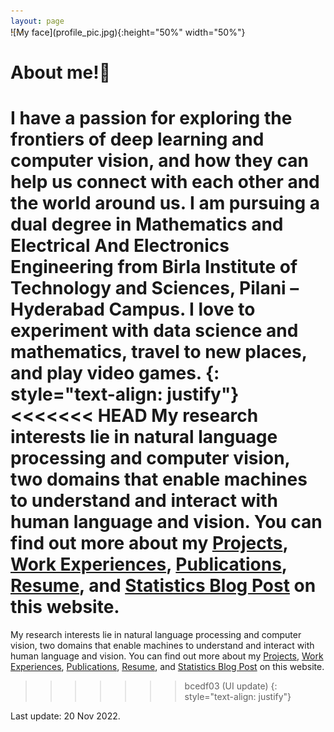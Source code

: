 ```yaml
---
layout: page
---
```


<span style="display:block; margin-top:-30px;">
![My face](profile_pic.jpg){:height="50%" width="50%"}
</span>


# About me!👋
I have a passion for exploring the frontiers of deep learning and computer vision, and how they can help us connect with each other and the world around us. I am pursuing a dual degree in Mathematics and Electrical And Electronics Engineering from Birla Institute of Technology and Sciences, Pilani – Hyderabad Campus. I love to experiment with data science and mathematics, travel to new places, and play video games.
{: style="text-align: justify"}
<<<<<<< HEAD
My research interests lie in natural language processing and computer vision, two domains that enable machines to understand and interact with human language and vision. You can find out more about my [Projects](/projects), [Work Experiences](/work), [Publications](/publications), [Resume](/Resume.pdf), and [Statistics Blog Post](/blogs) on this website.
=======
My research interests lie in natural language processing and computer vision, two domains that enable machines to understand and interact with human language and vision. You can find out more about my [Projects](/projects), [Work Experiences](/work), [Publications](/publications), [Resume](/Resume.pdf), and [Statistics Blog Post](/blogs) on this website.
>>>>>>> bcedf03 (UI update)
{: style="text-align: justify"}

<p class="last-edit">Last update: 20 Nov 2022.</p>
